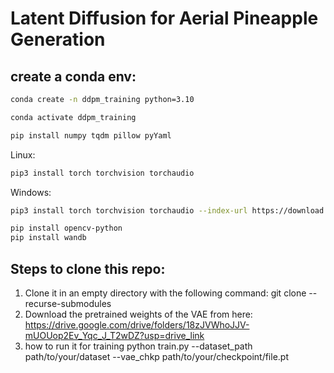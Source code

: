 # Latent Diffusion for Aerial Pineapple Generation
## create a conda env:
```bash
conda create -n ddpm_training python=3.10

conda activate ddpm_training

pip install numpy tqdm pillow pyYaml
```
Linux:
```bash
pip3 install torch torchvision torchaudio
```
Windows:
```bash
pip3 install torch torchvision torchaudio --index-url https://download.pytorch.org/whl/cu126
```
```bash
pip install opencv-python
pip install wandb
```
## Steps to clone this repo:

1. Clone it in an empty directory with the following command:
git clone --recurse-submodules <your-repo-URL>
2. Download the pretrained weights of the VAE from here: https://drive.google.com/drive/folders/18zJVWhoJJV-mUOUop2Ev_Yqc_J_T2wDZ?usp=drive_link
3. how to run it for training
python train.py --dataset_path path/to/your/dataset --vae_chkp path/to/your/checkpoint/file.pt